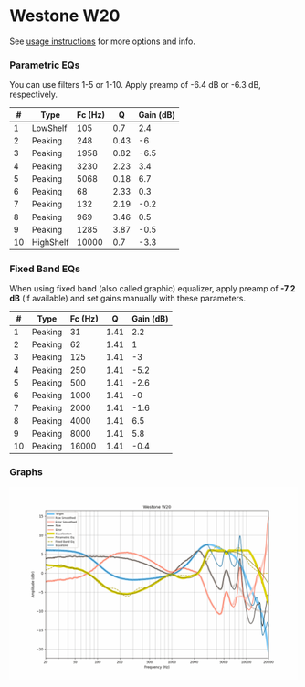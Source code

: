 # Westone W20
See [usage instructions](https://github.com/jaakkopasanen/AutoEq#usage) for more options and info.

### Parametric EQs
You can use filters 1-5 or 1-10. Apply preamp of -6.4 dB or -6.3 dB, respectively.

|   # | Type      |   Fc (Hz) |    Q |   Gain (dB) |
|-----|-----------|-----------|------|-------------|
|   1 | LowShelf  |       105 | 0.7  |         2.4 |
|   2 | Peaking   |       248 | 0.43 |        -6   |
|   3 | Peaking   |      1958 | 0.82 |        -6.5 |
|   4 | Peaking   |      3230 | 2.23 |         3.4 |
|   5 | Peaking   |      5068 | 0.18 |         6.7 |
|   6 | Peaking   |        68 | 2.33 |         0.3 |
|   7 | Peaking   |       132 | 2.19 |        -0.2 |
|   8 | Peaking   |       969 | 3.46 |         0.5 |
|   9 | Peaking   |      1285 | 3.87 |        -0.5 |
|  10 | HighShelf |     10000 | 0.7  |        -3.3 |

### Fixed Band EQs
When using fixed band (also called graphic) equalizer, apply preamp of **-7.2 dB** (if available) and set gains manually with these parameters.

|   # | Type    |   Fc (Hz) |    Q |   Gain (dB) |
|-----|---------|-----------|------|-------------|
|   1 | Peaking |        31 | 1.41 |         2.2 |
|   2 | Peaking |        62 | 1.41 |         1   |
|   3 | Peaking |       125 | 1.41 |        -3   |
|   4 | Peaking |       250 | 1.41 |        -5.2 |
|   5 | Peaking |       500 | 1.41 |        -2.6 |
|   6 | Peaking |      1000 | 1.41 |        -0   |
|   7 | Peaking |      2000 | 1.41 |        -1.6 |
|   8 | Peaking |      4000 | 1.41 |         6.5 |
|   9 | Peaking |      8000 | 1.41 |         5.8 |
|  10 | Peaking |     16000 | 1.41 |        -0.4 |

### Graphs
![](./Westone%20W20.png)
